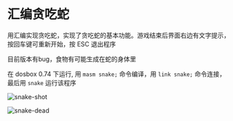 # 汇编贪吃蛇

用汇编实现贪吃蛇，实现了贪吃蛇的基本功能。游戏结束后界面右边有文字提示，按回车键可重新开始，按 ESC 退出程序

目前版本有bug，食物有可能生成在蛇的身体里

在 dosbox 0.74 下运行, 用 ``masm snake;`` 命令编译，用 ``link snake;`` 命令连接，最后用 ``snake`` 运行该程序

![snake-shot](https://user-images.githubusercontent.com/94840724/192230497-4eb8c45a-5d9f-405b-a52f-8393f57ae8ff.jpg)

![snake-dead](https://user-images.githubusercontent.com/94840724/192230966-05616f14-6aa5-4937-9a10-0f669ee2a6f4.jpg)
